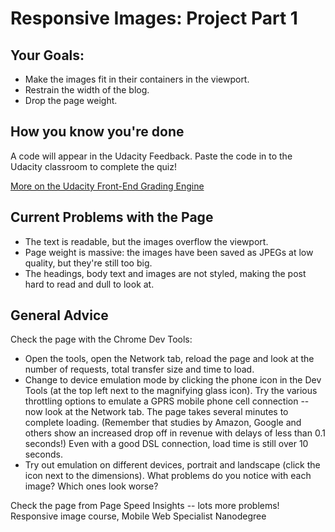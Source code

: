 # Responsive Images: Project Part 1 #

## Your Goals: ##

* Make the images fit in their containers in the viewport.
* Restrain the width of the blog.
* Drop the page weight.

## How you know you're done ##

A code will appear in the Udacity Feedback. Paste the code in to the Udacity classroom to complete the quiz!

[More on the Udacity Front-End Grading Engine](https://github.com/udacity/frontend-grading-engine)

## Current Problems with the Page ##

* The text is readable, but the images overflow the viewport.
* Page weight is massive: the images have been saved as JPEGs at low quality, but they're still too big.
* The headings, body text and images are not styled, making the post hard to read and dull to look at.

## General Advice ##

Check the page with the Chrome Dev Tools:

* Open the tools, open the Network tab, reload the page and look at the number of requests, total transfer size and time to load.
* Change to device emulation mode by clicking the phone icon in the Dev Tools (at the top left next to the magnifying glass icon). Try the various throttling options to emulate a GPRS mobile phone cell connection -- now look at the Network tab. The page takes several minutes to complete loading. (Remember that studies by Amazon, Google and others show an increased drop off in revenue with delays of less than 0.1 seconds!) Even with a good DSL connection, load time is still over 10 seconds.
* Try out emulation on different devices, portrait and landscape (click the icon next to the dimensions). What problems do you notice with each image? Which ones look worse?

Check the page from Page Speed Insights -- lots more problems!
Responsive image course, Mobile Web Specialist Nanodegree
